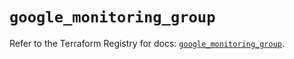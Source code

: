 # `google_monitoring_group`

Refer to the Terraform Registry for docs: [`google_monitoring_group`](https://registry.terraform.io/providers/hashicorp/google-beta/6.6.0/docs/resources/google_monitoring_group).
